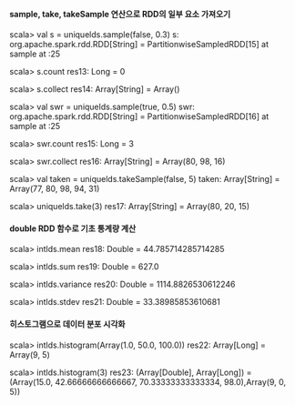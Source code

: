 #### sample, take, takeSample 연산으로 RDD의 일부 요소 가져오기



scala> val s = uniquelds.sample(false, 0.3)
s: org.apache.spark.rdd.RDD[String] = PartitionwiseSampledRDD[15] at sample at <console>:25

scala> s.count
res13: Long = 0

scala> s.collect
res14: Array[String] = Array()

scala> val swr = uniquelds.sample(true, 0.5)
swr: org.apache.spark.rdd.RDD[String] = PartitionwiseSampledRDD[16] at sample at <console>:25

scala> swr.count
res15: Long = 3

scala> swr.collect
res16: Array[String] = Array(80, 98, 16)

scala> val taken = uniquelds.takeSample(false, 5)
taken: Array[String] = Array(77, 80, 98, 94, 31)

scala> uniquelds.take(3)
res17: Array[String] = Array(80, 20, 15)



#### double RDD 함수로 기초 통계량 계산



scala> intlds.mean
res18: Double = 44.785714285714285

scala> intlds.sum
res19: Double = 627.0

scala> intlds.variance
res20: Double = 1114.8826530612246

scala> intlds.stdev
res21: Double = 33.38985853610681



#### 히스토그램으로 데이터 분포 시각화



scala> intlds.histogram(Array(1.0, 50.0, 100.0))
res22: Array[Long] = Array(9, 5)

scala> intlds.histogram(3)
res23: (Array[Double], Array[Long]) = (Array(15.0, 42.66666666666667, 70.33333333333334, 98.0),Array(9, 0, 5))